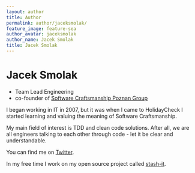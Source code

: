 ```yaml
---
layout: author
title: Author
permalink: author/jaceksmolak/
feature_image: feature-sea
author_avatar: jaceksmolak
author_name: Jacek Smolak
title: Jacek Smolak
---
```


# Jacek Smolak

* Team Lead Engineering
* co-founder of [Software Craftsmanship Poznan Group](https://meetup.com/SCPoznan/)

I began working in IT in 2007, but it was when I came to HolidayCheck I started learning and valuing the meaning of Software Craftsmanship.

My main field of interest is TDD and clean code solutions. After all, we are all engineers talking to each other through code - let it be clear and understandable.

You can find me on [Twitter](https://twitter.com/jacek_smolak).

In my free time I work on my open source project called [stash-it].

[stash-it]: https://www.npmjs.com/package/stash-it
